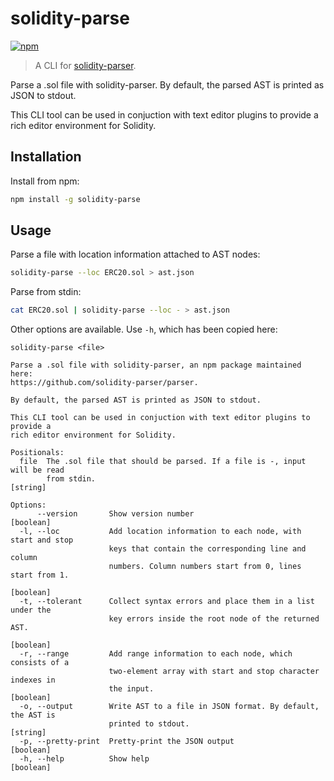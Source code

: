 # solidity-parse

[![npm](https://img.shields.io/npm/v/solidity-parse)](https://www.npmjs.com/package/solidity-parse)

> A CLI for [solidity-parser](github.com/solidity-parser/parser).

Parse a .sol file with solidity-parser. By default, the parsed AST is printed 
as JSON to stdout.

This CLI tool can be used in conjuction with text editor plugins to provide a
rich editor environment for Solidity.

## Installation

Install from npm:

```sh
npm install -g solidity-parse
```

## Usage

Parse a file with location information attached to AST nodes:

```sh
solidity-parse --loc ERC20.sol > ast.json
```

Parse from stdin:

```sh
cat ERC20.sol | solidity-parse --loc - > ast.json
```

Other options are available. Use `-h`, which has been copied here:

```
solidity-parse <file>

Parse a .sol file with solidity-parser, an npm package maintained here:
https://github.com/solidity-parser/parser.

By default, the parsed AST is printed as JSON to stdout.

This CLI tool can be used in conjuction with text editor plugins to provide a
rich editor environment for Solidity.

Positionals:
  file  The .sol file that should be parsed. If a file is -, input will be read
        from stdin.                                                     [string]

Options:
      --version       Show version number                              [boolean]
  -l, --loc           Add location information to each node, with start and stop
                      keys that contain the corresponding line and column
                      numbers. Column numbers start from 0, lines start from 1.
                                                                       [boolean]
  -t, --tolerant      Collect syntax errors and place them in a list under the
                      key errors inside the root node of the returned AST.
                                                                       [boolean]
  -r, --range         Add range information to each node, which consists of a
                      two-element array with start and stop character indexes in
                      the input.                                       [boolean]
  -o, --output        Write AST to a file in JSON format. By default, the AST is
                      printed to stdout.                                [string]
  -p, --pretty-print  Pretty-print the JSON output                     [boolean]
  -h, --help          Show help                                        [boolean]
```
